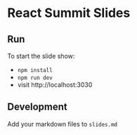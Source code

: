 # React Summit Slides

## Run
To start the slide show:

- `npm install`
- `npm run dev`
- visit http://localhost:3030

## Development
Add your markdown files to `slides.md`
